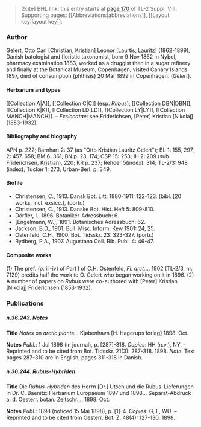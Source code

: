 > [!cite] BHL link: this entry starts at [page 170](https://www.biodiversitylibrary.org/item/103832#page/182/mode/1up) of TL-2 Suppl. VIII.
> Supporting pages: [[Abbreviations|abbreviations]], [[Layout key|layout key]].

### Author

Gelert, Otto Carl \[Christian, Kristian\] Leonor \[Laurtis, Lauritz\] (1862-1899), Danish batologist and floristic taxonomist, born 9 Nov 1862 in Nybol, pharmacy examination 1883, worked as a druggist then in a sugar refinery and finally at the Botanical Museum, Copenhagen, visited Canary Islands 1897, died of consumption (phthisis) 20 Mar 1899 in Copenhagen. (*Gelert*).

#### Herbarium and types

[[Collection A|A]], [[Collection C|C]] (esp. *Rubus*), [[Collection DBN|DBN]], [[Collection K|K]], [[Collection LD|LD]], [[Collection LY|LY]], [[Collection MANCH|MANCH]]. – *Exsiccatae*: see Friderichsen, \[Peter\] Kristian \[Nikolaj\] (1853-1932).

#### Bibliography and biography

APN p. 222; Barnhart 2: 37 (as "Otto Kristian Lauritz Gelert"); BL 1: 155, 297, 2: 457, 658; BM 6: 361; BN p. 23, 174; CSP 15: 253; IH 2: 209 (sub Friderichsen, Kristian), 220; KR p. 237; Rehder 5(index): 314; TL-2/3: 948 (index); Tucker 1: 273; Urban-Berl. p. 349.

#### Biofile

- Christensen, C., 1913. Dansk Bot. Litt. 1880-1911: 122-123. (bibl. \[20 works, incl. exsicc.\], (portr.)
- Christensen, C., 1913. Danske Bot. Hist. Heft 5: 809-810.
- Dörfler, I., 1896. Botaniker-Adressbuch: 6.
- \[Engelmann, W.\], 1891. Botanisches Adressbuch: 62.
- Jackson, B.D., 1901. Bull. Misc. Inform. Kew 1901: 24, 25.
- Ostenfeld, C.H., 1900. Bot. Tidsskr. 23: 323-327. (portr.)
- Rydberg, P.A., 1907. Augustana Coll. Rib. Publ. 4: 46-47.

#### Composite works

(1) The pref. (p. iii-iv) of Part I of C.H. Ostenfeld, *Fl. arct.*... 1902 (TL-2/3, nr. 7129) credits half the work to O. Gelert who began working on it in 1896.
(2) A number of papers on *Rubus* were co-authored with \[Peter\] Kristian \[Nikolaj\] Friderichsen (1853-1932).

### Publications

##### n.36.243. Notes

**Title**
*Notes* on *arctic plants*... Kjøbenhavn \[H. Hagerups forlag\] 1898. Oct.

**Notes**
*Publ*.: 1 Jul 1898 (in journal), p. \[287\]-318. *Copies*: HH (n.v.), NY. – Reprinted and to be cited from Bot. Tidsskr. 21(3): 287-318. 1898.
*Note*: Text pages 287-310 are in English, pages 311-318 in Danish.

##### n.36.244. Rubus-Hybriden

**Title**
Die *Rubus-Hybriden* des Herrn \[Dr.\] Utsch und die Rubus-Lieferungen in Dr. C. Baenitz: Herbarium Europaeum 1897 und 1898... Separat-Abdruck a. d. Oesterr. botan. Zeitschr.... 1898. Oct.

**Notes**
*Publ*.: 1898 (noticed 15 Mai 1898), p. \[1\]-4. *Copies*: G, L, WU. – Reprinted and to be cited from Oesterr. Bot. Z. 48(4): 127-130. 1898.

